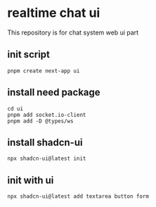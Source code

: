 # realtime chat ui

This repository is for chat system web ui part

## init script

```shell
pnpm create next-app ui
```

## install need package

```shell
cd ui
pnpm add socket.io-client
pnpm add -D @types/ws
```

## install shadcn-ui

```shell
npx shadcn-ui@latest init
```

## init with ui

```shell
npx shadcn-ui@latest add textarea button form
```